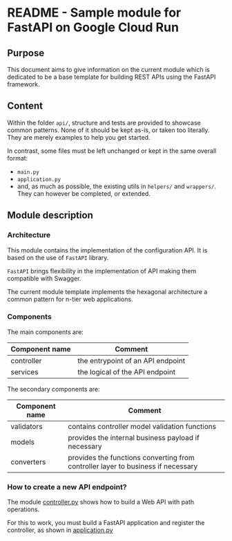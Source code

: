 # README - Sample module for FastAPI on Google Cloud Run

## Purpose

This document aims to give information on the current module which is dedicated
to be a base template for building REST APIs using the FastAPI framework.

## Content

Within the folder `api/`, structure and tests are provided to showcase common patterns.
None of it should be kept as-is, or taken too literally. They are merely examples to help you get started.

In contrast, some files must be left unchanged or kept in the same overall format:
- `main.py`
- `application.py`
- and, as much as possible, the existing utils in `helpers/` and `wrappers/`.
  They can however be completed, or extended.


## Module description

### Architecture

This module contains the implementation of the configuration API. It is based
on the use of `FastAPI` library.

`FastAPI` brings flexibility in the implementation of API making them
compatible with Swagger.

The current module template implements the hexagonal architecture a common pattern
for n-tier web applications.

### Components

The main components are:

  | Component name | Comment                           |
  | -------------- | --------------------------------- |
  | controller     | the entrypoint of an API endpoint |
  | services       | the logical of the API endpoint   |


The secondary components are:

  | Component name | Comment                                                                          |
  | -------------- | -------------------------------------------------------------------------------- |
  | validators     | contains controller model validation functions                                   |
  | models         | provides the internal business payload if necessary                              |
  | converters     | provides the functions converting from controller layer to business if necessary |




### How to create a new API endpoint?

The module [controller.py](src/api/default/controller.py) shows how to build a Web API with path operations.

For this to work, you must build a FastAPI application and register the controller, as shown in
[application.py](src/application.py)
